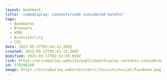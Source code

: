 ```yaml
---
layout: bookmark
title: 'codedisplay: contents/code considered harmful'
tags:
  - Bookmarks
  - Browsers
  - HTML
  - Accessibility
  - CSS
date: 2023-05-27T05:43:13.269Z
created: 2023-05-27T05:43:13.269Z
modified: 2025-03-17T02:53:59.059Z
link: https://ericwbailey.website/published/display-contents-considered-harmful/
id: 579396260
image: https://ericwbailey.website/static/favicons/social/facebook.png
---
```

